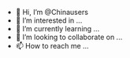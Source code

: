 - 👋 Hi, I’m @Chinausers
- 👀 I’m interested in ...
- 🌱 I’m currently learning ...
- 💞️ I’m looking to collaborate on ...
- 📫 How to reach me ...

<!---
Chinausers/Chinausers is a ✨ special ✨ repository because its `README.md` (this file) appears on your GitHub profile.
You can click the Preview link to take a look at your changes.
--->
